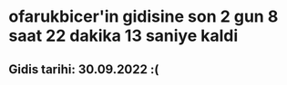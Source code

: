 # ofarukbicer'in gidisine son 2 gun 8 saat 22 dakika 13 saniye kaldi

## Gidis tarihi: 30.09.2022 :(